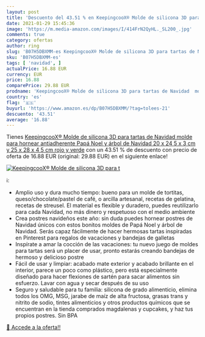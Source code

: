 ```yaml
---
layout: post
title: 'Descuento del 43.51 % en KeepingcooX® Molde de silicona 3D para t'
date: 2021-01-29 15:45:36
image: 'https://m.media-amazon.com/images/I/414FrN2QyHL._SL200_.jpg'
comments: true
category: ofertas
author: ring
slug: 'B07H5DBXMM-es KeepingcooX® Molde de silicona 3D para tartas de Navidad...'
sku: 'B07H5DBXMM-es'
tags: [ 'navidad', ]
actualPrice: 16.88 EUR
currency: EUR
price: 16.88
comparePrice: 29.88 EUR
prodname: 'KeepingcooX® Molde de silicona 3D para tartas de Navidad  molde para hornear antiadherente  Papá Noel y árbol de Navidad  20 x 24 5 x 3 cm y 25 x 28 x 4 5 cm  rojo y verde'
country: 'es'
flag: '🇪🇸'
buyurl: 'https://www.amazon.es/dp/B07H5DBXMM/?tag=tolees-21'
descuento: '43.51'
average: '16.88'
---
```


Tienes [KeepingcooX® Molde de silicona 3D para tartas de Navidad  molde para hornear antiadherente  Papá Noel y árbol de Navidad  20 x 24 5 x 3 cm y 25 x 28 x 4 5 cm  rojo y verde](https://www.amazon.es/dp/B07H5DBXMM/?tag=tolees-21) con un 43.51 % de descuento con precio de oferta de 16.88 EUR (original: 29.88 EUR) en el siguiente enlace!

[![KeepingcooX® Molde de silicona 3D para t](https://m.media-amazon.com/images/I/414FrN2QyHL._SL200_.jpg)](https://www.amazon.es/dp/B07H5DBXMM/?tag=tolees-21)

ℹ️:

- Amplio uso y dura mucho tiempo: bueno para un molde de tortitas, queso/chocolate/pastel de café, o arcilla artesanal, recetas de gelatina, recetas de streusel. El material es flexible y duradero, puedes reutilizarlo para cada Navidad, no más dinero y respetuoso con el medio ambiente
- Crea postres navideños este año: sin duda puedes hornear postres de Navidad únicos con estos bonitos moldes de Papá Noel y árbol de Navidad. Serás capaz fácilmente de hacer hermosas tartas inspiradas en Pinterest para regalos de vacaciones y bandejas de galletas
- Inspírate a amar la cocción de las vacaciones: tu nuevo juego de moldes para tartas será un placer de usar, pronto estarás creando bandejas de hermoso y delicioso postre
- Fácil de usar y limpiar: acabado mate exterior y acabado brillante en el interior, parece un poco como plástico, pero está especialmente diseñado para hacer flexiones de sartén para sacar alimentos sin esfuerzo. Lavar con agua y secar después de su uso
- Seguro y saludable para tu familia: silicona de grado alimenticio, elimina todos los OMG, MSG, jarabe de maíz de alta fructosa, grasas trans y nitrito de sodio, tintes alimenticios y otros productos químicos que se encuentran en la tienda comprados magdalenas y cupcakes, y haz tus propios postres. Sin BPA

[🛒 Accede a la oferta!!](https://www.amazon.es/dp/B07H5DBXMM/?tag=tolees-21)
